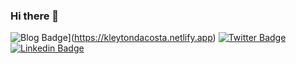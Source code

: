 ### Hi there 👋


![Blog Badge](https://img.shields.io/badge/Blog-felipefialho.com-black)](https://kleytondacosta.netlify.app)
[![Twitter Badge](https://img.shields.io/badge/-Twitter-1ca0f1?style=flat-square&labelColor=1ca0f1&logo=twitter&logoColor=white&link=https://twitter.com/kleytondacosta)](https://twitter.com/kleytondacosta)
[![Linkedin Badge](https://img.shields.io/badge/-LinkedIn-blue?style=flat-square&logo=Linkedin&logoColor=white&link=https://www.linkedin.com/in/kleytondacosta)](https://www.linkedin.com/in/kleytondacosta)
